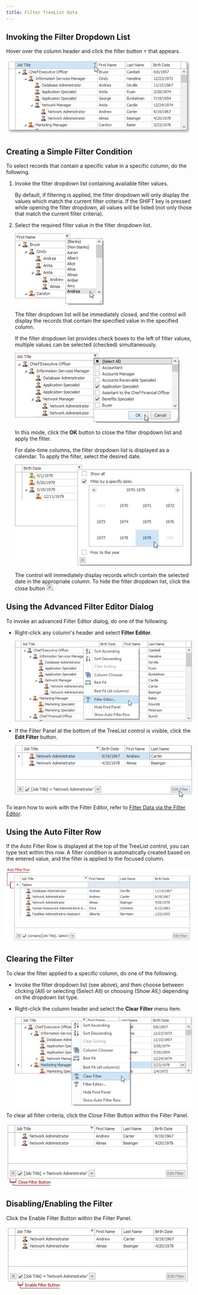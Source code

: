 ```yaml
---
title: Filter TreeList Data
---
```

## Invoking the Filter Dropdown List
Hover over the column header and click the filter button ![EUDTreeListColumnFilterButton](../../../images/Img25850.png) that appears.

![EUDTreeListColumnHeaderWithFilterButton](../../../images/Img25849.png)

## Creating a Simple Filter Condition
To select records that contain a specific value in a specific column, do the following.
1. Invoke the filter dropdown list containing available filter values.
	
	By default, if filtering is applied, the filter dropdown will only display the values which match the current filter criteria. If the SHIFT key is pressed while opening the filter dropdown, all values will be listed (not only those that match the current filter criteria).
2. Select the required filter value in the filter dropdown list.
	
	![EUDTreeListRegularFilterDropdownList](../../../images/Img25851.png)
	
	The filter dropdown list will be immediately closed, and the control will display the records that contain the specified value in the specified column.
	
	If the filter dropdown list provides check boxes to the left of filter values, multiple values can be selected (checked) simultaneously.
	
	![EUDTreeListCheckedFilterDropdownList](../../../images/Img25852.png)
	
	In this mode, click the **OK** button to close the filter dropdown list and apply the filter.
	
	For date-time columns, the filter dropdown list is displayed as a calendar. To apply the filter, select the desired date.
	
	![EUDTreeListCalendarFilterDropdownList](../../../images/Img25853.png)
	
	The control will immediately display records which contain the selected date in the appropriate column. To hide the filter dropdown list, click the close button ![EUDCalendarFilterDropdownListCloseButton](../../../images/Img25854.png).

## Using the Advanced Filter Editor Dialog
To invoke an advanced Filter Editor dialog, do one of the following.
* Right-click any column's header and select **Filter Editor**.
	
	![EUDTreeListFilterEditorContextMenuItem](../../../images/Img25855.png)
* If the Filter Panel at the bottom of the TreeList control is visible, click the **Edit Filter** button.
	
	![EUDTreeListInvokeFilterEditorViaFilterEditorButton](../../../images/Img25856.png)

To learn how to work with the Filter Editor, refer to [Filter Data via the Filter Editor](../../../../interface-elements-for-desktop/articles/filter-editor/filter-data-via-the-filter-editor.md).

## Using the Auto Filter Row
If the Auto Filter Row is displayed at the top of the TreeList control, you can type text within this row. A filter condition is automatically created based on the entered value, and the filter is applied to the focused column.

![EUDTreeListAutoFilterRow](../../../images/Img25861.png)

## Clearing the Filter
To clear the filter applied to a specific column, do one of the following.
* Invoke the filter dropdown list (see above), and then choose between clicking (All) or selecting (Select All) or choosing (Show All,) depending on the dropdown list type.
* Right-click the column header and select the **Clear Filter** menu item. 
	
	![EUDTreeListClearFilterContextMenuItem](../../../images/Img25857.png)

To clear all filter criteria, click the Close Filter Button within the Filter Panel.

![EUDTreeListCloseFilterButton](../../../images/Img25858.png)

## Disabling/Enabling the Filter
Click the Enable Filter Button within the Filter Panel.

![EUDTreeListEnableFilterButton](../../../images/Img25860.png)